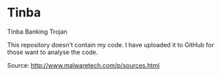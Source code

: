 # Tinba
Tinba Banking Trojan

This repository doesn't contain my code. I have uploaded it to GitHub for those want to analyse the code.

Source: http://www.malwaretech.com/p/sources.html
